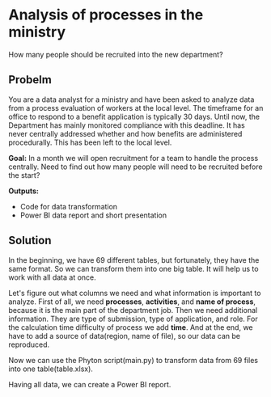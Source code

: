 # Analysis of processes in the ministry
How many people should be recruited into the new department?

## Probelm
You are a data analyst for a ministry and have been asked to analyze data from a process evaluation of workers at the local level.
The timeframe for an office to respond to a benefit application is typically 30 days. Until now, the Department has mainly monitored compliance with this deadline. 
It has never centrally addressed whether and how benefits are administered procedurally. This has been left to the local level.

**Goal:** In a month we will open recruitment for a team to handle the process centrally. Need to find out how many people will need to be recruited before the start?

**Outputs:**
- Code for data transformation
- Power BI data report and short presentation

## Solution

In the beginning, we have 69 different tables, but fortunately, they have the same format. 
So we can transform them into one big table. It will help us to work with all data at once. 

Let's figure out what columns we need and what information is important to analyze.
First of all, we need **processes**, **activities**, and **name of process**, because it is the main part of the department job. 
Then we need additional information. They are type of submission, type of application, and role.
For the calculation time difficulty of process we add **time**.
And at the end, we have to add a source of data(region, name of file), so our data can be reproduced.

Now we can use the Phyton script(main.py) to transform data from 69 files into one table(table.xlsx).

Having all data, we can create a Power BI report.


